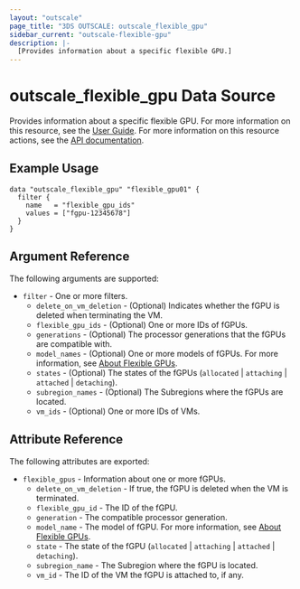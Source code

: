 ```yaml
---
layout: "outscale"
page_title: "3DS OUTSCALE: outscale_flexible_gpu"
sidebar_current: "outscale-flexible-gpu"
description: |-
  [Provides information about a specific flexible GPU.]
---
```


# outscale_flexible_gpu Data Source

Provides information about a specific flexible GPU.
For more information on this resource, see the [User Guide](https://wiki.outscale.net/display/EN/About+Flexible+GPUs).
For more information on this resource actions, see the [API documentation](https://docs.outscale.com/api#3ds-outscale-api-flexiblegpu).

## Example Usage

```
data "outscale_flexible_gpu" "flexible_gpu01" {
  filter {
    name   = "flexible_gpu_ids"
    values = ["fgpu-12345678"]
  }
}
```

## Argument Reference

The following arguments are supported:

* `filter` - One or more filters.
  * `delete_on_vm_deletion` - (Optional) Indicates whether the fGPU is deleted when terminating the VM.
  * `flexible_gpu_ids` - (Optional) One or more IDs of fGPUs.
  * `generations` - (Optional) The processor generations that the fGPUs are compatible with.
  * `model_names` - (Optional) One or more models of fGPUs. For more information, see [About Flexible GPUs](https://wiki.outscale.net/display/EN/About+Flexible+GPUs).
  * `states` - (Optional) The states of the fGPUs (`allocated` \| `attaching` \| `attached` \| `detaching`).
  * `subregion_names` - (Optional) The Subregions where the fGPUs are located.
  * `vm_ids` - (Optional) One or more IDs of VMs.

## Attribute Reference

The following attributes are exported:

* `flexible_gpus` - Information about one or more fGPUs.
  * `delete_on_vm_deletion` - If true, the fGPU is deleted when the VM is terminated.
  * `flexible_gpu_id` - The ID of the fGPU.
  * `generation` - The compatible processor generation.
  * `model_name` - The model of fGPU. For more information, see [About Flexible GPUs](https://wiki.outscale.net/display/EN/About+Flexible+GPUs).
  * `state` - The state of the fGPU (`allocated` \| `attaching` \| `attached` \| `detaching`).
  * `subregion_name` - The Subregion where the fGPU is located.
  * `vm_id` - The ID of the VM the fGPU is attached to, if any.
